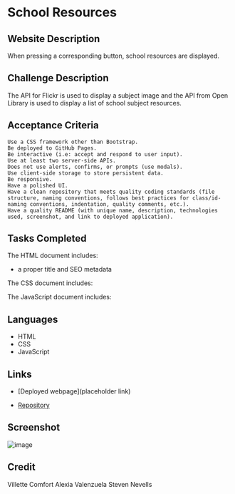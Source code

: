 # School Resources

## Website Description
When pressing a corresponding button, school resources are displayed.

## Challenge Description
The API for Flickr is used to display a subject image and the API from Open Library is used to display a list of school subject resources.

## Acceptance Criteria

```
Use a CSS framework other than Bootstrap.
Be deployed to GitHub Pages.
Be interactive (i.e: accept and respond to user input).
Use at least two server-side APIs.
Does not use alerts, confirms, or prompts (use modals).
Use client-side storage to store persistent data.
Be responsive.
Have a polished UI.
Have a clean repository that meets quality coding standards (file structure, naming conventions, follows best practices for class/id-naming conventions, indentation, quality comments, etc.).
Have a quality README (with unique name, description, technologies used, screenshot, and link to deployed application).

```

## Tasks Completed
The HTML document includes:
* a proper title and SEO metadata

The CSS document includes:

The JavaScript document includes:

## Languages
- HTML
- CSS
- JavaScript

## Links
* [Deployed webpage](placeholder link)

* [Repository](https://github.com/stevennevells/Super-Duper-Project)

## Screenshot
![image](./assets/images/readme-screenshot.png)

## Credit
Villette Comfort
Alexia Valenzuela
Steven Nevells
